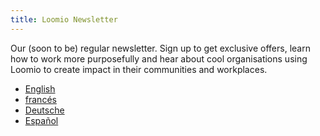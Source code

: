 ```yaml
---
title: Loomio Newsletter
---
```


Our (soon to be) regular newsletter. Sign up to get exclusive offers, learn how to work more purposefully and hear about cool organisations using Loomio to create  impact in their communities and workplaces.

- [English](https://newsletter.loomio.org/subscription/V1Cbxj0yI)
- [francés](https://newsletter.loomio.org/subscription/M8gndzdVr)
- [Deutsche](https://newsletter.loomio.org/subscription/NqVHeHX4n)
- [Español](https://newsletter.loomio.org/subscription/fLaTckjdR)
